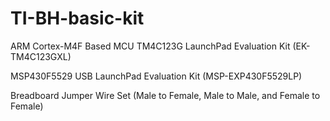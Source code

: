 # TI-BH-basic-kit

ARM Cortex-M4F Based MCU TM4C123G LaunchPad Evaluation Kit (EK-TM4C123GXL)

MSP430F5529 USB LaunchPad Evaluation Kit (MSP-EXP430F5529LP)

Breadboard Jumper Wire Set (Male to Female, Male to Male, and Female to Female)

